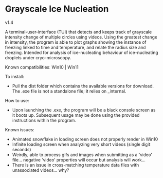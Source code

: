 # Grayscale Ice Nucleation
 v1.4

 A terminal-user-interface (TUI) that detects and keeps track of grayscale intensity change of multiple circles using videos. Using the greatest change in intensity, the program is able to plot graphs showing the instance of freezing linked to time and temperature, and relate the radius size and freezing. Intended for analysis of ice-nucleating behaviour of ice-nucleating droplets under cryo-microscopy.

 Known compatibilities: Win10 | Win11

 To install: 
 - Pull the dist folder which contains the available versions for download. The .exe file is not a standalone file; it relies on _internal.

 How to use: 
 - Upon launching the .exe, the program will be a black console screen as it boots up. Subsequent usage may be done using the provided instructions within the program.

 Known issues:
 - Animated snowflake in loading screen does not properly render in Win10
 - Infinite loading screen when analyzing very short videos (single digit seconds)
 - Weirdly, able to process gifs and images when submitting as a 'video' file... negative 'video' properties will occur but analysis will work...
 - There is an issue in cross-matching temperature data files with unassociated videos... why?